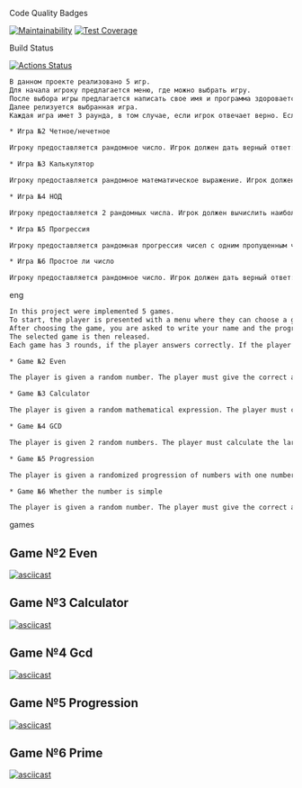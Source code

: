 Code Quality Badges

[![Maintainability](https://api.codeclimate.com/v1/badges/194629cd817f2f1eb564/maintainability)](https://codeclimate.com/github/DashProsh/java-project-61/maintainability)
[![Test Coverage](https://api.codeclimate.com/v1/badges/194629cd817f2f1eb564/test_coverage)](https://codeclimate.com/github/DashProsh/java-project-61/test_coverage)

Build Status

[![Actions Status](https://github.com/DashProsh/java-project-61/actions/workflows/hexlet-check.yml/badge.svg)](https://github.com/DashProsh/java-project-61/actions)


```bash
В данном проекте реализовано 5 игр. 
Для начала игроку предлагается меню, где можно выбрать игру. 
После выбора игры предлагается написать свое имя и программа здоровается. 
Далее релизуется выбранная игра. 
Каждая игра имет 3 раунда, в том случае, если игрок отвечает верно. Если игрок отвечает хотя бы один раз неправильно, игра завершается. 

* Игра №2 Четное/нечетное 

Игроку предоставляется рандомное число. Игрок должен дать верный ответ: "да" или "нет", в зависимостри от того четное число или не четное.  

* Игра №3 Калькулятор 

Игроку предоставляется рандомное математическое выражение. Игрок должен посчитать результат выражения и написать ответ. 

* Игра №4 НОД

Игроку предоставляется 2 рандомных числа. Игрок должен вычислить наибольший общий делитель для данных двух чисел и написать ответ. 

* Игра №5 Прогрессия 

Игроку предоставляется рандомная прогрессия чисел с одним пропущенным числом. Игрок должен написать в ответ пропущенное число в прогрессии. 

* Игра №6 Простое ли число

Игроку предоставляется рандомное число. Игрок должен дать верный ответ: "да" или "нет", в зависимостри от того простое число или нет.
```

eng
```bash
In this project were implemented 5 games. 
To start, the player is presented with a menu where they can choose a game. 
After choosing the game, you are asked to write your name and the program is greeted. 
The selected game is then released. 
Each game has 3 rounds, if the player answers correctly. If the player answers wrong even once, the game ends. 

* Game №2 Even

The player is given a random number. The player must give the correct answer: "yes" or "no", depending on that even number or not even.  

* Game №3 Calculator 

The player is given a random mathematical expression. The player must calculate the result of the expression and write the answer. 

* Game №4 GCD

The player is given 2 random numbers. The player must calculate the largest common divisor for these two numbers and write the answer. 

* Game №5 Progression 

The player is given a randomized progression of numbers with one number missed. The player must write back the number missed in the progression. 

* Game №6 Whether the number is simple

The player is given a random number. The player must give the correct answer: "yes" or "no", depending on whether the number is prime or not.
```

games
## Game №2 Even

[![asciicast](https://asciinema.org/a/hK7HviHFAaJmAvHjga0E44ZT3.svg)](https://asciinema.org/a/hK7HviHFAaJmAvHjga0E44ZT3)

## Game №3 Calculator

[![asciicast](https://asciinema.org/a/sfGAsetHDxwY6ZZAokfmChZiN.svg)](https://asciinema.org/a/sfGAsetHDxwY6ZZAokfmChZiN)

## Game №4 Gcd

[![asciicast](https://asciinema.org/a/AzDtyGmZIQdAyPeMScHDvbqOP.svg)](https://asciinema.org/a/AzDtyGmZIQdAyPeMScHDvbqOP)

## Game №5 Progression

[![asciicast](https://asciinema.org/a/Nbpm687D7OyU10QvPj5BOXlUI.svg)](https://asciinema.org/a/Nbpm687D7OyU10QvPj5BOXlUI)

## Game №6 Prime

[![asciicast](https://asciinema.org/a/Z79YTaMJKpz2YCw2keBHftJWz.svg)](https://asciinema.org/a/Z79YTaMJKpz2YCw2keBHftJWz)
